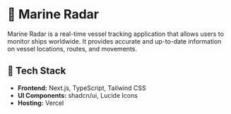 # 🚢 Marine Radar

Marine Radar is a real-time vessel tracking application that allows users to monitor ships worldwide. It provides accurate and up-to-date information on vessel locations, routes, and movements.


## 🚀 Tech Stack
- **Frontend:** Next.js, TypeScript, Tailwind CSS
- **UI Components:** shadcn/ui, Lucide Icons
- **Hosting:** Vercel


